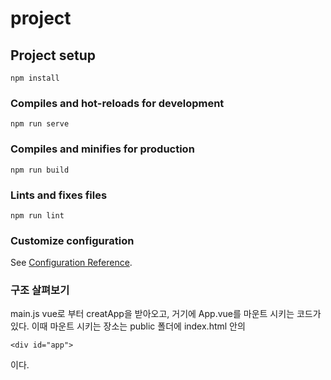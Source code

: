 # project

## Project setup
```
npm install
```

### Compiles and hot-reloads for development
```
npm run serve
```

### Compiles and minifies for production
```
npm run build
```

### Lints and fixes files
```
npm run lint
```

### Customize configuration
See [Configuration Reference](https://cli.vuejs.org/config/).


### 구조 살펴보기  

main.js vue로 부터 creatApp을 받아오고, 거기에 App.vue를 마운트 시키는 코드가 있다.
이때 마운트 시키는 장소는 public 폴더에 index.html 안의
```
<div id="app">
```
이다.